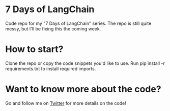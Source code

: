 # 7 Days of LangChain
 Code repo for my "7 Days of LangChain" series. The repo is still quite messy, but I'll be fixing this the coming week.

# How to start?
Clone the repo or copy the code snippets you'd like to use.
Run pip install -r requirements.txt to install required imports.

# Want to know more about the code?

Go and follow me on [Twitter](https://twitter.com/JorisTechTalk) for more details on the code!